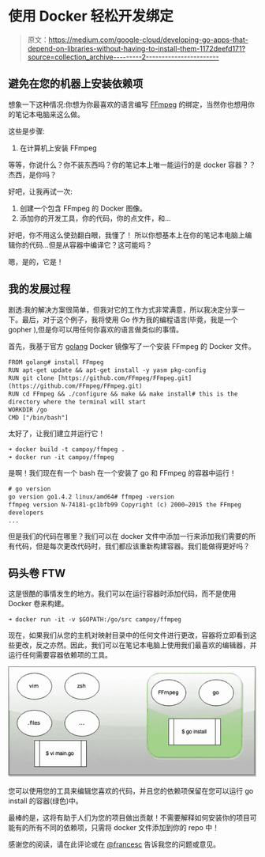 # 使用 Docker 轻松开发绑定

> 原文：<https://medium.com/google-cloud/developing-go-apps-that-depend-on-libraries-without-having-to-install-them-1172deefd171?source=collection_archive---------2----------------------->

## 避免在您的机器上安装依赖项

想象一下这种情况:你想为你最喜欢的语言编写 [FFmpeg](http://ffmpeg.org) 的绑定，当然你也想用你的笔记本电脑来这么做。

这些是步骤:

1.  在计算机上安装 FFmpeg

等等，你说什么？你不装东西吗？你的笔记本上唯一能运行的是 docker 容器？？杰西，是你吗？

好吧，让我再试一次:

1.  创建一个包含 FFmpeg 的 Docker 图像。
2.  添加你的开发工具，你的代码，你的点文件，和…

好吧，你不用这么使劲翻白眼，我懂了！
所以你想基本上在你的笔记本电脑上编辑你的代码…但是从容器中编译它？这可能吗？

嗯，是的，它是！

## 我的发展过程

剧透:我的解决方案很简单，但我对它的工作方式非常满意，所以我决定分享一下。最后，对于这个例子，我将使用 Go 作为我的编程语言(毕竟，我是一个 gopher ),但是你可以用任何你喜欢的语言做类似的事情。

首先，我基于官方 [golang](https://registry.hub.docker.com/_/golang/) Docker 镜像写了一个安装 FFmpeg 的 Docker 文件。

```
FROM golang# install FFmpeg
RUN apt-get update && apt-get install -y yasm pkg-config
RUN git clone [https://github.com/FFmpeg/FFmpeg.git](https://github.com/FFmpeg/FFmpeg.git)
RUN cd FFmpeg && ./configure && make && make install# this is the directory where the terminal will start
WORKDIR /go
CMD ["/bin/bash"]
```

太好了，让我们建立并运行它！

```
➜ docker build -t campoy/ffmpeg .
➜ docker run -it campoy/ffmpeg
```

是啊！我们现在有一个 bash 在一个安装了 go 和 FFmpeg 的容器中运行！

```
# go version
go version go1.4.2 linux/amd64# ffmpeg -version
ffmpeg version N-74181-gc1bfb99 Copyright (c) 2000–2015 the FFmpeg developers
...
```

但是我们的代码在哪里？我们可以在 docker 文件中添加一行来添加我们需要的所有代码，但是每次更改代码时，我们都应该重新构建容器。我们能做得更好吗？

## 码头卷 FTW

这是很酷的事情发生的地方。我们可以在运行容器时添加代码，而不是使用 Docker 卷来构建。

```
➜ docker run -it -v $GOPATH:/go/src campoy/ffmpeg
```

现在，如果我们从您的主机对映射目录中的任何文件进行更改，容器将立即看到这些更改，反之亦然。因此，我们可以在笔记本电脑上使用我们最喜欢的编辑器，并运行任何需要容器依赖项的工具。

![](img/ada6f62fbba29809dc9705089c63ad76.png)

您可以使用您的工具来编辑您喜欢的代码，并且您的依赖项保留在您可以运行 go install 的容器(绿色)中。

最棒的是，这将有助于人们为您的项目做出贡献！不需要解释如何安装你的项目可能有的所有不同的依赖项，只需将 docker 文件添加到你的 repo 中！

感谢您的阅读，请在此评论或在 [@francesc](http://twitter.com/francesc) 告诉我您的问题或意见。